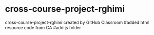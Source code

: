 # cross-course-project-rghimi
cross-course-project-rghimi created by GitHub Classroom
#added html resource code from CA
#add js folder


